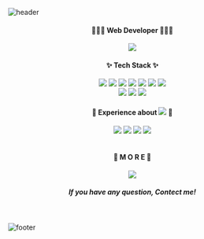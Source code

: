 ![header](https://capsule-render.vercel.app/api?type=waving&color=gradient&height=300&section=header&text=Dayoung%20Kim&fontSize=80&animation=twinkling&fontAlignY=38)

<h4 align="center">👩🏻‍💻 Web Developer 👩🏻‍💻</h4>
<p align="center">
<a target="_blank" href="https://iamdayoung.notion.site/57f93b7af36942cf9699998c7361b906"><img src="https://img.shields.io/badge/Resume-000000?style=flat-square&logo=Notion&logoColor=white"/></a>
</p>
<h4 align="center">✨ Tech Stack ✨</h4>
<p align="center">
<img src="https://img.shields.io/badge/JAVA-007396?style=flat-square&logo=JAVA&logoColor=white"/>
<img src="https://img.shields.io/badge/PHP-777BB4?style=flat-square&logo=Php&logoColor=white"/>
<img src="https://img.shields.io/badge/CodeIgniter-EF4223?style=flat-square&logo=CodeIgniter&logoColor=white"/>
<img src="https://img.shields.io/badge/JavaScript-F7DF1E?style=flat-square&logo=JavaScript&logoColor=white"/>
<img src="https://img.shields.io/badge/jQuery-0769AD?style=flat-square&logo=jQuery&logoColor=white"/>
<img src="https://img.shields.io/badge/HTML5-E34F26?style=flat-square&logo=HTML5&logoColor=white"/>
<img src="https://img.shields.io/badge/CSS3-1572B6?style=flat-square&logo=CSS3&logoColor=white"/>
  <br/>
<img src="https://img.shields.io/badge/MySQL-4479A1?style=flat-square&logo=Mysql&logoColor=white"/>
<img src="https://img.shields.io/badge/GitLab-FCA121?style=flat-square&logo=Gitlab&logoColor=white"/>
<img src="https://img.shields.io/badge/Github-181717?style=flat-square&logo=Github&logoColor=white"/>
</p>

<h4 align="center">🌱 Experience about <img src="https://img.shields.io/badge/AWS-232F3E?style=flat-square&logo=amazonaws&logoColor=white"/> 🌱</h4>
<p align="center">
  <img src="https://img.shields.io/badge/AmazonS3-569A31?style=flat-square&logo=amazons3&logoColor=white"/>
  <img src="https://img.shields.io/badge/AmazonRDS-527FFF?style=flat-square&logo=amazonrds&logoColor=white"/>
  <img src="https://img.shields.io/badge/AmazonEC2-FF9900?style=flat-square&logo=amazonec2&logoColor=white"/>
  <img src="https://img.shields.io/badge/AmazonECS-FF9900?style=flat-square&logo=amazonecs&logoColor=white"/>
</p>
<h4 align="center"><br>🎈 M O R E 🎈</h4>

<p align="center">
<!-- <a href="https://github.com/iamdayoung"><img src="https://img.shields.io/badge/Github-181717?style=flat-square&logo=Github&logoColor=white&link=https://github.com/iamdayoung"/></a> -->
<!-- <a href="https://www.instagram.com/iam._.dayoung/"><img src="https://img.shields.io/badge/Instagram-E4405F?style=flat-square&logo=Instagram&logoColor=white&link=https://www.instagram.com/iam._.dayoung/"/></a> -->
<a href="mailto:ekduddl912@gmail.com"><img src="https://img.shields.io/badge/Email-D14836?style=flat-square&logo=Gmail&logoColor=white"/></a>
<h5 align="center">If you have any question, Contect me!</h5>

</p> 
<br/>

![footer](https://capsule-render.vercel.app/api?type=waving&color=gradient&height=150&section=footer)

<!--
**iamdayoung/iamdayoung** is a ✨ _special_ ✨ repository because its `README.md` (this file) appears on your GitHub profile.

Here are some ideas to get you started:

- 🔭 I’m currently working on ...
- 🌱 I’m currently learning ...
- 👯 I’m looking to collaborate on ...
- 🤔 I’m looking for help with ...
- 💬 Ask me about ...
- 📫 How to reach me: ...
- 😄 Pronouns: ...
- ⚡ Fun fact: ...
-->
